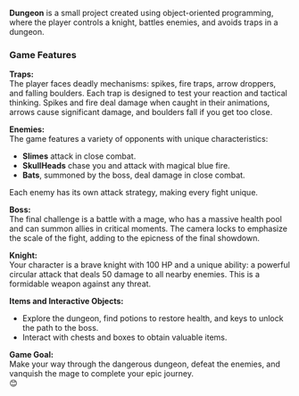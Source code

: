 
**Dungeon** is a small project created using object-oriented programming, where the player controls a knight, battles enemies, and avoids traps in a dungeon.  

### **Game Features**  

**Traps:**  
The player faces deadly mechanisms: spikes, fire traps, arrow droppers, and falling boulders. Each trap is designed to test your reaction and tactical thinking. Spikes and fire deal damage when caught in their animations, arrows cause significant damage, and boulders fall if you get too close.  

**Enemies:**  
The game features a variety of opponents with unique characteristics:  

- **Slimes** attack in close combat.  
- **SkullHeads** chase you and attack with magical blue fire.  
- **Bats**, summoned by the boss, deal damage in close combat.  

Each enemy has its own attack strategy, making every fight unique.  

**Boss:**  
The final challenge is a battle with a mage, who has a massive health pool and can summon allies in critical moments. The camera locks to emphasize the scale of the fight, adding to the epicness of the final showdown.  

**Knight:**  
Your character is a brave knight with 100 HP and a unique ability: a powerful circular attack that deals 50 damage to all nearby enemies. This is a formidable weapon against any threat.  

**Items and Interactive Objects:**  
- Explore the dungeon, find potions to restore health, and keys to unlock the path to the boss.  
- Interact with chests and boxes to obtain valuable items.  

**Game Goal:**  
Make your way through the dangerous dungeon, defeat the enemies, and vanquish the mage to complete your epic journey.  
😊



